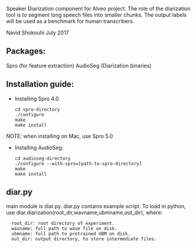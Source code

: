 Speaker Diarization component for Alveo project. 
The role of the diarization tool is to segment long speech files into smaller chunks.
The output labels will be used as a benchmark for human transcribers. 

Navid Shokouhi 
July 2017


## Packages: 
Spro (for feature extraction)
AudioSeg (Diarization binaries)


## Installation guide:
- Installing Spro 4.0
  ```
  cd spro-directory
  ./configure
  make 
  make install 
  ```
NOTE: when installing on Mac, use Spro 5.0


- Installing AudioSeg:
  ```
  cd audioseg-directory
  ./configure --with-spro=[path-to-spro-directory]
  make
  make install
  ```

## diar.py
main module is diar.py. 
diar.py contains example script. To load in python, use diar.diarization(root_dir,wavname,ubmname,out_dir), 
where:
```
  root_dir: root directory of experiment. 
  wavname: full path to wave file on disk. 
  ubmname: full path to pretrained UBM on disk. 
  out_dir: output directory, to store intermediate files. 
```
